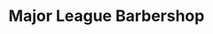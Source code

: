 ---
title: "Major League Barbershop"
url: /bound-brook/major-league-barbershop/
shop: hairdresser
---